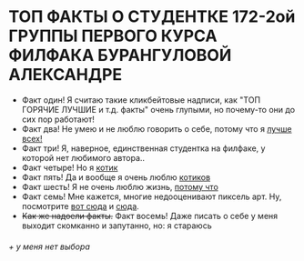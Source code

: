 # ТОП ФАКТЫ О СТУДЕНТКЕ 172-2ой ГРУППЫ ПЕРВОГО КУРСА ФИЛФАКА БУРАНГУЛОВОЙ АЛЕКСАНДРЕ
* Факт один! Я считаю такие кликбейтовые надписи, как "ТОП ГОРЯЧИЕ ЛУЧШИЕ и т.д. факты" очень глупыми, но почему-то они до сих пор работают!
* Факт два! Не умею и не люблю говорить о себе, потому что я [лучше всех!](https://pp.userapi.com/c840028/v840028717/11a03/ssoVQ2U1pw8.jpg "нет, конечно")
* Факт три! Я, наверное, единственная студентка на филфаке, у которой нет любимого автора.. 
* Факт четыре! Но я [котик](https://pp.userapi.com/c840029/v840029003/51f13/nS0WiPRuXlw.jpg "вот этот")
* Факт пять! Да и вообще я очень люблю [котиков](https://www.youtube.com/watch?v=8v8lKYTyyMY)
* Факт шесть! Я не очень люблю жизнь, [потому что](https://pp.userapi.com/c633226/v633226611/2b45a/v_NRC6vCuOs.jpg)
* Факт семь! Мне кажется, многие недооценивают пиксель арт. Ну, посмотрите [вот сюда](https://pp.userapi.com/c831508/v831508472/1d114/tyO8kM-IhL8.jpg) и [сюда](https://pp.userapi.com/c834102/v834102437/643c9/r8t4LK4sBJc.jpg). 
* ~~Как же надоели факты.~~ Факт восемь! Даже писать о себе у меня выходит скомканно и запутанно, но: я стараюсь
###### + у меня нет выбора
